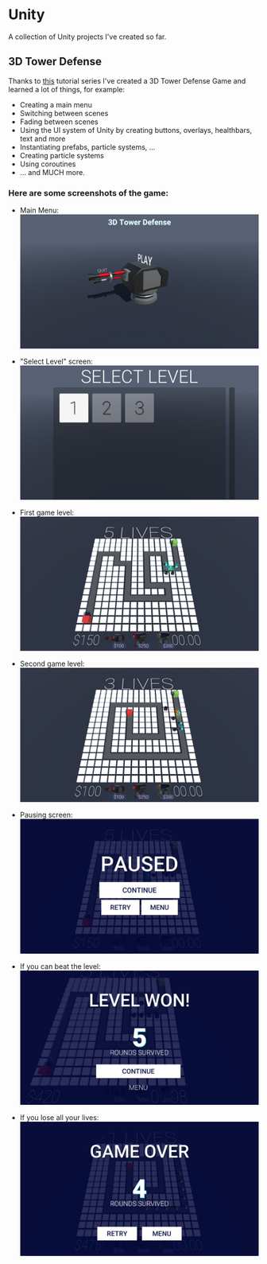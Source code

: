 # Unity
A collection of Unity projects I've created so far.

## 3D Tower Defense
Thanks to [this](https://www.youtube.com/watch?v=beuoNuK2tbk&list=PLPV2KyIb3jR4u5jX8za5iU1cqnQPmbzG0&index=1 "YouTube- Playlist") tutorial series I've created a 3D Tower Defense Game and learned a lot of things, for example:
- Creating a main menu
- Switching between scenes
- Fading between scenes
- Using the UI system of Unity by creating buttons, overlays, healthbars, text and more
- Instantiating prefabs, particle systems, ...
- Creating particle systems
- Using coroutines
- ... and MUCH more.

### Here are some screenshots of the game:
* Main Menu:
![MainMenu](./img/TowerDefense_3D/MainMenu.jpg)

* "Select Level" screen:
![SelectLevel](./img/TowerDefense_3D/SelectLevel.jpg)

* First game level:
![FirstLevel](./img/TowerDefense_3D/FirstLevel.jpg)

* Second game level:
![SecondLevel](./img/TowerDefense_3D/SecondLevel.jpg)

* Pausing screen:
![PauseMenu](./img/TowerDefense_3D/PauseMenu.jpg)

* If you can beat the level:
![LevelWon](./img/TowerDefense_3D/LevelWon.jpg)

* If you lose all your lives:
![GameOver](./img/TowerDefense_3D/GameOver.jpg)

